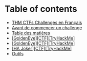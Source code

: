 # Table of contents

* [THM CTFs Challenges en Français](README.md)
* [Avant de commencer un challenge](avant-de-commencer-un-challenge.md)
* [Table des matières](table-des-matieres.md)
* [\[GoldenEye\]\[CTF\]\[TryHackMe\]](goldeneye-ctf-tryhackme.md)
* [\[GoldenEye\]\[CTF\]\[TryHackMe\]](goldeneye-ctf-tryhackme-1.md)
* [\[HA Joker\]\[CTF\]\[TryHackMe\]](ha-joker-ctf-tryhackme.md)
* [Outils](outils.md)
